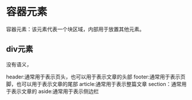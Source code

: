 # 容器元素

容器元素：该元素代表一个块区域，内部用于放置其他元素。

## div元素
没有语义，

header:通常用于表示页头，也可以用于表示文章的头部
footer:通常用于表示页脚，也可以用于表示文章的尾部
article:通常用于表示整篇文章
section：通常用于表示文章的
aside:通常用于表示侧边栏

